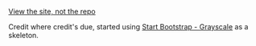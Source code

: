 [View the site, not the repo]()


Credit where credit's due, started using [Start Bootstrap - Grayscale](https://startbootstrap.com/template-overviews/grayscale/) as a skeleton.

